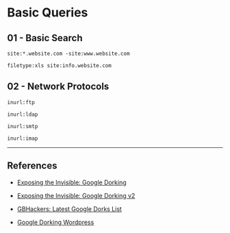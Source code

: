 # Basic Queries
## 01 -  Basic Search

`site:*.website.com -site:www.website.com`

`filetype:xls site:info.website.com`

## 02 - Network Protocols

`inurl:ftp`

`inurl:ldap`

`inurl:smtp`

`inurl:imap`

---
## References

- [Exposing the Invisible: Google Dorking](https://exposingtheinvisible.org/en/guides/google-dorking/)

- [Exposing the Invisible: Google Dorking v2](https://kit.exposingtheinvisible.org/en/how/google-dorking.html)

- [GBHackers: Latest Google Dorks List](https://gbhackers.com/latest-google-dorks-list/)

- [Google Dorking Wordpress](https://secure.wphackedhelp.com/blog/google-dorking-wordpress/)